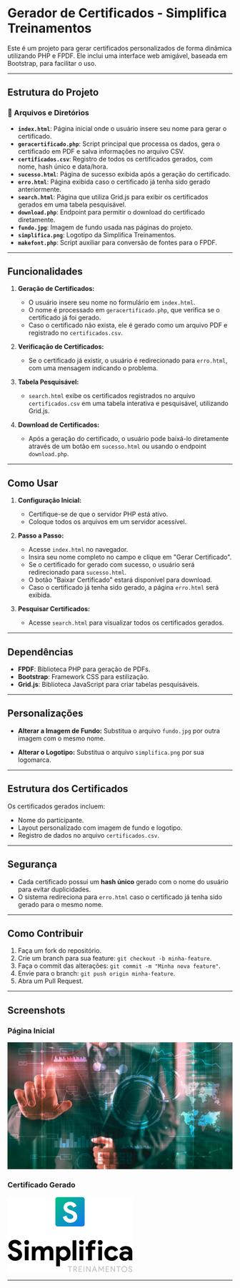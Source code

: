 # Gerador de Certificados - Simplifica Treinamentos

Este é um projeto para gerar certificados personalizados de forma dinâmica utilizando PHP e FPDF. Ele inclui uma interface web amigável, baseada em Bootstrap, para facilitar o uso.

---

## Estrutura do Projeto

### 📁 Arquivos e Diretórios
- **`index.html`**: Página inicial onde o usuário insere seu nome para gerar o certificado.
- **`geracertificado.php`**: Script principal que processa os dados, gera o certificado em PDF e salva informações no arquivo CSV.
- **`certificados.csv`**: Registro de todos os certificados gerados, com nome, hash único e data/hora.
- **`sucesso.html`**: Página de sucesso exibida após a geração do certificado.
- **`erro.html`**: Página exibida caso o certificado já tenha sido gerado anteriormente.
- **`search.html`**: Página que utiliza Grid.js para exibir os certificados gerados em uma tabela pesquisável.
- **`download.php`**: Endpoint para permitir o download do certificado diretamente.
- **`fundo.jpg`**: Imagem de fundo usada nas páginas do projeto.
- **`simplifica.png`**: Logotipo da Simplifica Treinamentos.
- **`makefont.php`**: Script auxiliar para conversão de fontes para o FPDF.

---

## Funcionalidades

1. **Geração de Certificados:**
   - O usuário insere seu nome no formulário em `index.html`.
   - O nome é processado em `geracertificado.php`, que verifica se o certificado já foi gerado.
   - Caso o certificado não exista, ele é gerado como um arquivo PDF e registrado no `certificados.csv`.

2. **Verificação de Certificados:**
   - Se o certificado já existir, o usuário é redirecionado para `erro.html`, com uma mensagem indicando o problema.

3. **Tabela Pesquisável:**
   - `search.html` exibe os certificados registrados no arquivo `certificados.csv` em uma tabela interativa e pesquisável, utilizando Grid.js.

4. **Download de Certificados:**
   - Após a geração do certificado, o usuário pode baixá-lo diretamente através de um botão em `sucesso.html` ou usando o endpoint `download.php`.

---

## Como Usar

1. **Configuração Inicial:**
   - Certifique-se de que o servidor PHP está ativo.
   - Coloque todos os arquivos em um servidor acessível.

2. **Passo a Passo:**
   - Acesse `index.html` no navegador.
   - Insira seu nome completo no campo e clique em "Gerar Certificado".
   - Se o certificado for gerado com sucesso, o usuário será redirecionado para `sucesso.html`.
   - O botão "Baixar Certificado" estará disponível para download.
   - Caso o certificado já tenha sido gerado, a página `erro.html` será exibida.

3. **Pesquisar Certificados:**
   - Acesse `search.html` para visualizar todos os certificados gerados.

---

## Dependências

- **FPDF**: Biblioteca PHP para geração de PDFs.
- **Bootstrap**: Framework CSS para estilização.
- **Grid.js**: Biblioteca JavaScript para criar tabelas pesquisáveis.

---

## Personalizações

- **Alterar a Imagem de Fundo:**
  Substitua o arquivo `fundo.jpg` por outra imagem com o mesmo nome.

- **Alterar o Logotipo:**
  Substitua o arquivo `simplifica.png` por sua logomarca.

---

## Estrutura dos Certificados

Os certificados gerados incluem:
- Nome do participante.
- Layout personalizado com imagem de fundo e logotipo.
- Registro de dados no arquivo `certificados.csv`.

---

## Segurança

- Cada certificado possui um **hash único** gerado com o nome do usuário para evitar duplicidades.
- O sistema redireciona para `erro.html` caso o certificado já tenha sido gerado para o mesmo nome.

---

## Como Contribuir

1. Faça um fork do repositório.
2. Crie um branch para sua feature: `git checkout -b minha-feature`.
3. Faça o commit das alterações: `git commit -m "Minha nova feature"`.
4. Envie para o branch: `git push origin minha-feature`.
5. Abra um Pull Request.

---

## Screenshots

### Página Inicial
![index.html](fundo.jpg)

### Certificado Gerado
![sucesso.html](simplifica.png)

---



